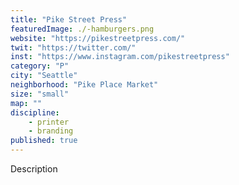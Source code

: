 ```yaml
---
title: "Pike Street Press"
featuredImage: ./-hamburgers.png
website: "https://pikestreetpress.com/"
twit: "https://twitter.com/"
inst: "https://www.instagram.com/pikestreetpress"
category: "P"
city: "Seattle"
neighborhood: "Pike Place Market"
size: "small"
map: ""
discipline:
    - printer
    - branding
published: true
---
```


Description
